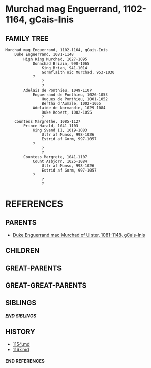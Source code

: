 # Murchad mag Enguerrand, 1102-1164, gCais-Inis

## FAMILY TREE
```
Murchad mag Enguerrand, 1102-1164, gCais-Inis
    Duke Enguerrand, 1081-1148
        High King Murchad, 1027-1095
            Donnchad Briain, 990-1065
                King Brian, 941-1014
                Gormflaith nic Murchad, 953-1030
            ?
                ?
                ?
        Adelais de Ponthieu, 1049-1107
            Enguerrand de Ponthieu, 1026-1053
                Hugues de Ponthieu, 1001-1052
                Bertha d'Aumale, 1002-1055
            Adelaide de Normandie, 1029-1084
                Duke Robert, 1002-1055
                ?
    Countess Margrethe, 1085-1127
        Prince Harald, 1041-1103
            King Svend II, 1019-1083
                Ulfr af Munso, 998-1026
                Estrid af Gorm, 997-1057
            ?   
                ?
                ?
        Countess Margrete, 1041-1107
            Count Asbjorn, 1025-1084
                Ulfr af Munso, 998-1026
                Estrid af Gorm, 997-1057
            ?
                ?
                ?
```


# REFERENCES

## PARENTS 
* [Duke Enguerrand mac Murchad of Ulster, 1081-1148, gCais-Inis](enguerrand_mac_murchad_1081.md)

## CHILDREN 


## GREAT-PARENTS 


## GREAT-GREAT-PARENTS 

## SIBLINGS

##### END SIBLINGS  
## HISTORY
* [1154.md](../h/1154.md)
* [1167.md](../h/1167.md)

#### END REFERENCES
